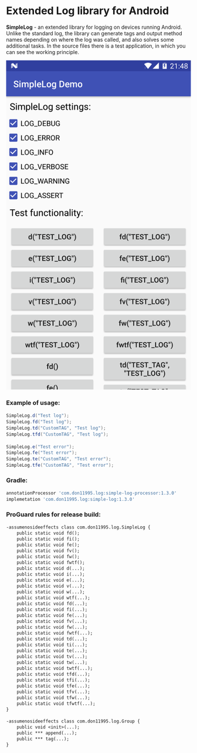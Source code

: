 # Extended Log library for Android
**SimpleLog** - an extended library for logging on devices running Android. Unlike the standard log, the library can generate tags and output method names depending on where the log was called, and also solves some additional tasks. In the source files there is a test application, in which you can see the working principle.

![Screenshot](screen.png)

### Example of usage:
```java
SimpleLog.d("Test log");
SimpleLog.fd("Test log");
SimpleLog.td("CustomTAG", "Test log");
SimpleLog.tfd("CustomTAG", "Test log");

SimpleLog.e("Test error");
SimpleLog.fe("Test error");
SimpleLog.te("CustomTAG", "Test error");
SimpleLog.tfe("CustomTAG", "Test error");
```

### Gradle:
```gradle
annotationProcessor 'com.don11995.log:simple-log-processor:1.3.0'
implemetation 'com.don11995.log:simple-log:1.3.0'
```

### ProGuard rules for release build:
```proguard
-assumenosideeffects class com.don11995.log.SimpleLog {
    public static void fd();
    public static void fi();
    public static void fe();
    public static void fv();
    public static void fw();
    public static void fwtf();
    public static void d(...);
    public static void i(...);
    public static void e(...);
    public static void v(...);
    public static void w(...);
    public static void wtf(...);
    public static void fd(...);
    public static void fi(...);
    public static void fe(...);
    public static void fv(...);
    public static void fw(...);
    public static void fwtf(...);
    public static void td(...);
    public static void ti(...);
    public static void te(...);
    public static void tv(...);
    public static void tw(...);
    public static void twtf(...);
    public static void tfd(...);
    public static void tfi(...);
    public static void tfe(...);
    public static void tfv(...);
    public static void tfw(...);
    public static void tfwtf(...);
}

-assumenosideeffects class com.don11995.log.Group {
    public void <init>(...);
    public *** append(...);
    public *** tag(...);
}
```